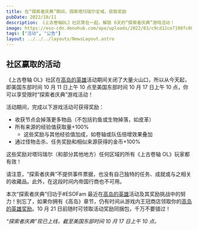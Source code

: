 ```yaml
---
title: 在“探索者庆典”期间，探索塔玛瑞尔全域，获取奖励
pubDate: 2022/10/11
description: 《上古卷轴OL》社区聚在一起，解锁 6天的“探索者庆典”游戏活动！
image: https://eso-cdn.denohub.com/ape/uploads/2022/03/c9cd12ce7198fc808f01145ca8ea6e8d.jpg
tags: ["活动", "公告"]
layout: ../../../layouts/NewsLayout.astro
---
```


## 社区赢取的活动

《上古卷轴
OL》社区在[高岛的英雄](https://www.elderscrollsonline.com/cn/heroesofhighisle)活动期间关闭了大量火山口，所以从今天起，即美国东部时间
10 月 11 日上午 10 点至美国东部时间 10 月 17 日上午 10 点，你可以享受限时“探索者庆典”游戏活动！

活动期间，完成以下游戏活动可获得奖励：

- 收获节点会掉落更多物品（不包括钓鱼或生物掉落，如皮革）
- 所有来源的经验值获取量+100%
  - 这些奖励与其他经验值加成，如卷轴或队伍倍增效果叠加
- 通过怪物击杀、任务奖励和相似来源获得的金币+100%

这些奖励对塔玛瑞尔（和部分其他地方）任何区域的所有《上古卷轴 OL》玩家都有效！

请注意，“探索者庆典”不提供事件票据，也没有自己独特的任务、成就或与之相关的收藏品。此外，在这段时间内帝国行商也不可用。

本次“探索者庆典”归功于#ESOFam
最近在[高岛的英雄](https://www.elderscrollsonline.com/cn/heroesofhighisle)活动及其奖励挑战中的努力！别忘了，如果你拥有《高岛》章节，仍有时间从游戏内王冠商店领取你的[高岛的英雄奖励](https://www.elderscrollsonline.com/cn/heroesofhighisle)。10
月 21 日前随时可领取活动奖励同捆包，千万不要错过！

_“探索者庆典”现已上线，截至美国东部时间 10 月 17 日上午 10 点。_
